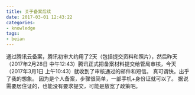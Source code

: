 ```yaml
---
title: 关于备案后续
date: 2017-03-01 12:43:22
categories:
- knowledge
tags:
- beian
---
```


通过腾讯云备案，腾讯初审大约用了2天（包括提交资料和照片），然后昨天（2017年2月28日 中午12:43）腾讯正式把备案材料提交给管局审核，今天（2017年3月1日 上午10:43）就收到了审核通过的邮件和短信。
真可谓快。出乎了我的想象。
因为是个人备案，步骤很简单，一部手机+身份证就可以了。
据说需要居住证的，也能没有要求提交，可能是放宽了政策吧。
